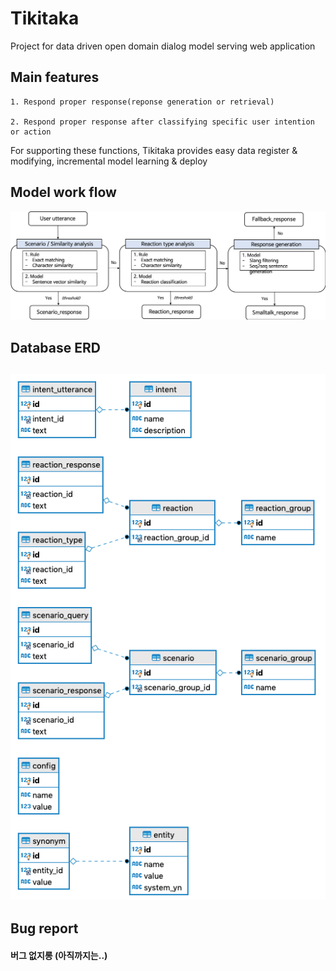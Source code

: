 # Tikitaka
Project for data driven open domain dialog model serving web application

## Main features
    1. Respond proper response(reponse generation or retrieval)

    2. Respond proper response after classifying specific user intention or action

For supporting these functions, Tikitaka provides easy data register & modifying, incremental model learning & deploy

## Model work flow
![](img/Modelflow.png )

## Database ERD
![](img/tikitaka_erd.png )
---

## Bug report
#### 버그 없지롱 (아직까지는..)